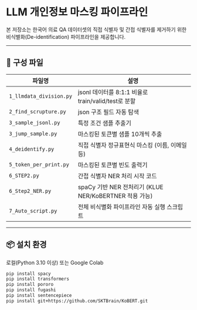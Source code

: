 # LLM 개인정보 마스킹 파이프라인

본 저장소는 한국어 의료 QA 데이터셋의 직접 식별자 및 간접 식별자를 제거하기 위한 비식별화(De-identification) 파이프라인을 제공합니다.

---

## 📁 구성 파일

| 파일명 | 설명 |
|--------|------|
| `1_llmdata_division.py` | jsonl 데이터를 8:1:1 비율로 train/valid/test로 분할 |
| `2_find_scrupture.py` | json 구조 필드 자동 탐색 |
| `3_sample_jsonl.py` | 특정 조건 샘플 추출기 |
| `3_jump_sample.py` | 마스킹된 토큰별 샘플 10개씩 추출 |
| `4_deidentify.py` | 직접 식별자 정규표현식 마스킹 (이름, 이메일 등) |
| `5_token_per_print.py` | 마스킹된 토큰별 빈도 출력기 |
| `6_STEP2.py` | 간접 식별자 NER 처리 시작 코드 |
| `6_Step2_NER.py` | spaCy 기반 NER 전처리기 (KLUE NER/KoBERTNER 적용 가능) |
| `7_Auto_script.py` | 전체 비식별화 파이프라인 자동 실행 스크립트 |
---

## 📦 설치 환경
로컬(Python 3.10 이상) 또는 Google Colab

```bash
pip install spacy
pip install transformers
pip install pororo
pip install fugashi
pip install sentencepiece
pip install git+https://github.com/SKTBrain/KoBERT.git
